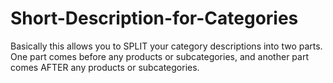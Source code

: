 # Short-Description-for-Categories
Basically this allows you to SPLIT your category descriptions into two parts. One part comes before any products or subcategories, and another part comes AFTER any products or subcategories.
